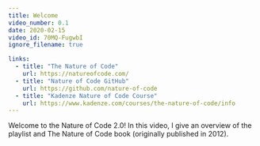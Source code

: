 ```yaml
---
title: Welcome
video_number: 0.1
date: 2020-02-15
video_id: 70MQ-FugwbI
ignore_filename: true

links:
  - title: "The Nature of Code"
    url: https://natureofcode.com/
  - title: "Nature of Code GitHub"
    url: https://github.com/nature-of-code
  - title: "Kadenze Nature of Code Course"
    url: https://www.kadenze.com/courses/the-nature-of-code/info
---
```


Welcome to the Nature of Code 2.0! In this video, I give an overview of the playlist and The Nature of Code book (originally published in 2012).

